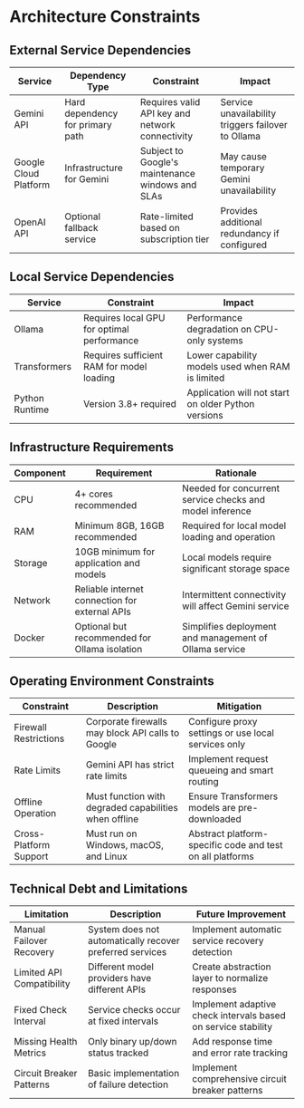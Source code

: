 # Architecture Constraints

## External Service Dependencies

| Service               | Dependency Type                  | Constraint                                       | Impact                                             |
|-----------------------|----------------------------------|--------------------------------------------------|----------------------------------------------------|
| Gemini API            | Hard dependency for primary path | Requires valid API key and network connectivity  | Service unavailability triggers failover to Ollama |
| Google Cloud Platform | Infrastructure for Gemini        | Subject to Google's maintenance windows and SLAs | May cause temporary Gemini unavailability          |
| OpenAI API            | Optional fallback service        | Rate-limited based on subscription tier          | Provides additional redundancy if configured       |

## Local Service Dependencies

| Service        | Constraint                                 | Impact                                              |
|----------------|--------------------------------------------|-----------------------------------------------------|
| Ollama         | Requires local GPU for optimal performance | Performance degradation on CPU-only systems         |
| Transformers   | Requires sufficient RAM for model loading  | Lower capability models used when RAM is limited    |
| Python Runtime | Version 3.8+ required                      | Application will not start on older Python versions |

## Infrastructure Requirements

| Component | Requirement                                    | Rationale                                                |
|-----------|------------------------------------------------|----------------------------------------------------------|
| CPU       | 4+ cores recommended                           | Needed for concurrent service checks and model inference |
| RAM       | Minimum 8GB, 16GB recommended                  | Required for local model loading and operation           |
| Storage   | 10GB minimum for application and models        | Local models require significant storage space           |
| Network   | Reliable internet connection for external APIs | Intermittent connectivity will affect Gemini service     |
| Docker    | Optional but recommended for Ollama isolation  | Simplifies deployment and management of Ollama service   |

## Operating Environment Constraints

| Constraint             | Description                                           | Mitigation                                                |
|------------------------|-------------------------------------------------------|-----------------------------------------------------------|
| Firewall Restrictions  | Corporate firewalls may block API calls to Google     | Configure proxy settings or use local services only       |
| Rate Limits            | Gemini API has strict rate limits                     | Implement request queueing and smart routing              |
| Offline Operation      | Must function with degraded capabilities when offline | Ensure Transformers models are pre-downloaded             |
| Cross-Platform Support | Must run on Windows, macOS, and Linux                 | Abstract platform-specific code and test on all platforms |

## Technical Debt and Limitations

| Limitation                | Description                                              | Future Improvement                                            |
|---------------------------|----------------------------------------------------------|---------------------------------------------------------------|
| Manual Failover Recovery  | System does not automatically recover preferred services | Implement automatic service recovery detection                |
| Limited API Compatibility | Different model providers have different APIs            | Create abstraction layer to normalize responses               |
| Fixed Check Interval      | Service checks occur at fixed intervals                  | Implement adaptive check intervals based on service stability |
| Missing Health Metrics    | Only binary up/down status tracked                       | Add response time and error rate tracking                     |
| Circuit Breaker Patterns  | Basic implementation of failure detection                | Implement comprehensive circuit breaker patterns              |